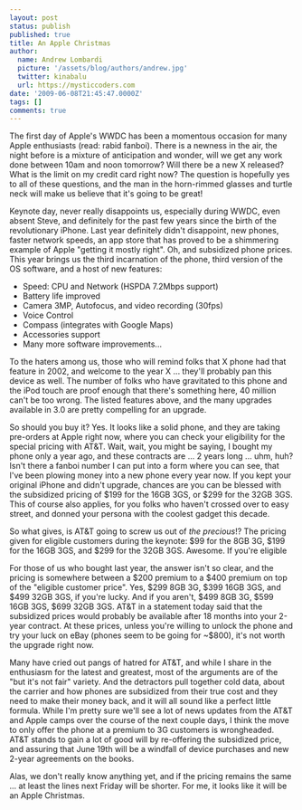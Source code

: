 ```yaml
---
layout: post
status: publish
published: true
title: An Apple Christmas
author:
  name: Andrew Lombardi
  picture: '/assets/blog/authors/andrew.jpg'
  twitter: kinabalu
  url: https://mysticcoders.com
date: '2009-06-08T21:45:47.0000Z'
tags: []
comments: true
---
```

The first day of Apple's WWDC has been a momentous occasion for many Apple enthusiasts (read: rabid fanboi).  There is a newness in the air, the night before is a mixture of anticipation and wonder, will we get any work done between 10am and noon tomorrow?  Will there be a new X released?  What is the limit on my credit card right now?  The question is hopefully yes to all of these questions, and the man in the horn-rimmed glasses and turtle neck will make us believe that it's going to be great!<a id="more"></a><a id="more-980"></a>




Keynote day, never really disappoints us, especially during WWDC, even absent Steve, and definitely for the past few years since the birth of the revolutionary iPhone.  Last year definitely didn't disappoint, new phones, faster network speeds, an app store that has proved to be a shimmering example of Apple "getting it mostly right".  Oh, and subsidized phone prices.  This year brings us the third incarnation of the phone, third version of the OS software, and a host of new features:



<ul>
<li>Speed: CPU and Network (HSPDA 7.2Mbps support)</li>
<li>Battery life improved</li>
<li>Camera 3MP, Autofocus, and video recording (30fps)</li>
<li>Voice Control</li>
<li>Compass (integrates with Google Maps)</li>
<li>Accessories support</li>
<li>Many more software improvements...</li>
</ul>

To the haters among us, those who will remind folks that X phone had that feature in 2002, and welcome to the year X ... they'll probably pan this device as well.  The number of folks who have gravitated to this phone and the iPod touch are proof enough that there's something here, 40 million can't be too wrong.  The listed features above, and the many upgrades available in 3.0 are pretty compelling for an upgrade.



So should you buy it?  Yes.  It looks like a solid phone, and they are taking pre-orders at Apple right now, where you can check your eligibility for the special pricing with AT&T.  Wait, wait, you might be saying, I bought my phone only a year ago, and these contracts are ... 2 years long ... uhm, huh?  Isn't there a fanboi number I can put into a form where you can see, that I've been plowing money into a new phone every year now.  If you kept your original iPhone and didn't upgrade, chances are you can be blessed with the subsidized pricing of $199 for the 16GB 3GS, or $299 for the 32GB 3GS.  This of course also applies, for you folks who haven't crossed over to easy street, and donned your persona with the coolest gadget this decade.




So what gives, is AT&T going to screw us out of <em>the precious</em>!?  The pricing given for eligible customers during the keynote: $99 for the 8GB 3G, $199 for the 16GB 3GS, and $299 for the 32GB 3GS.  Awesome.  If you're eligible




For those of us who bought last year, the answer isn't so clear, and the pricing is somewhere between a $200 premium to a $400 premium on top of the "eligible customer price".  Yes, $299 8GB 3G, $399 16GB 3GS, and $499 32GB 3GS, if you're lucky.  And if you aren't, $499 8GB 3G, $599 16GB 3GS, $699 32GB 3GS.  AT&T in a statement today said that the subsidized prices would probably be available after 18 months into your 2-year contract.  At these prices, unless you're willing to unlock the phone and try your luck on eBay (phones seem to be going for ~$800), it's not worth the upgrade right now.



Many have cried out pangs of hatred for AT&T, and while I share in the enthusiasm for the latest and greatest, most of the arguments are of the "but it's not fair" variety.  And the detractors pull together cold data, about the carrier and how phones are subsidized from their true cost and they need to make their money back, and it will all sound like a perfect little formula.  While I'm pretty sure we'll see a lot of news updates from the AT&T and Apple camps over the course of the next couple days, I think the move to only offer the phone at a premium to 3G customers is wrongheaded.  AT&T stands to gain a lot of good will by re-offering the subsidized price, and assuring that June 19th will be a windfall of device purchases and new 2-year agreements on the books.



Alas, we don't really know anything yet, and if the pricing remains the same ... at least the lines next Friday will be shorter.  For me, it looks like it will be an Apple Christmas.

